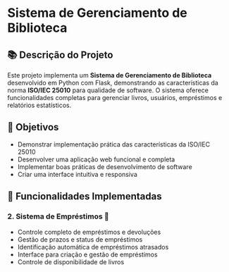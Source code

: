 # Sistema de Gerenciamento de Biblioteca

## 📚 Descrição do Projeto

Este projeto implementa um **Sistema de Gerenciamento de Biblioteca** desenvolvido em Python com Flask, demonstrando as características da norma **ISO/IEC 25010** para qualidade de software. O sistema oferece funcionalidades completas para gerenciar livros, usuários, empréstimos e relatórios estatísticos.

## 🎯 Objetivos

- Demonstrar implementação prática das características da ISO/IEC 25010
- Desenvolver uma aplicação web funcional e completa
- Implementar boas práticas de desenvolvimento de software
- Criar uma interface intuitiva e responsiva

## 🚀 Funcionalidades Implementadas

### 2. **Sistema de Empréstimos** 🔄
- Controle completo de empréstimos e devoluções
- Gestão de prazos e status de empréstimos
- Identificação automática de empréstimos atrasados
- Interface para criação e gestão de empréstimos
- Controle de disponibilidade de livros
